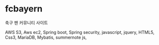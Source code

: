 # fcbayern
 
 축구 팬 커뮤니티 사이트

AWS S3, Aws ec2, Spring boot, Spring security, javascript, jquery, HTML5, Css3, MariaDB, Mybatis, summernote js,
